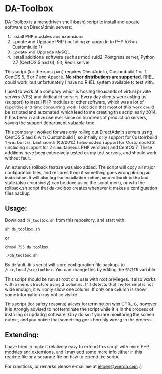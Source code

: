 DA-Toolbox
=============

DA-Toolbox is a menudriven shell (bash) script to install and update software on DirectAdmin servers:

1. Install PHP modules and extensions
2. Update and Upgrade PHP (including an upgrade to PHP 5.6 on Custombuild 1)
3. Update and Upgrade MySQL
4. Install additional software such as mod_ruid2, Postgress server, Python 2.7 (CentOS 5 and 6), Git, Redis server

This script (for the most part) requires DirectAdmin, Custombuild 1 or 2, CentOS 5, 6 or 7 and Apache. **No other distributions are supported**. RHEL could work, but unfortunately I have no RHEL system available to test with.

I used to work at a company which is hosting thousands of virtual private servers (VPS) and dedicated servers. Every day clients were asking us (support) to install PHP modules or other software, which was a lot of repetitive and time consuming work. I decided that most of this work could be scripted and automated, which lead to me creating this script early 2014. It has been in active use ever since on hundreds of production servers, saving the support department valuable time.

This company I worked for was only rolling out DirectAdmin servers using CentOS 5 and 6 with Custombuild 1, so initially only support for Custombuild 1 was built in. Last month (03/2015) I also added support for Custombuild 2 (including support for 2 simultaneous PHP versions) and CentOS 7. These additions have been extensively tested on my test servers, and should work without fault.

An extensive rollback feature was also added. The script will copy all major configuration files, and restores them if something goes wrong during an installation. It will also log the installation action, so a rollback to the last state (also recursively) can be done using the script menu, or with the rollback.sh script that da-toolbox creates whenever it makes a configuration files backup.

## Usage:

Download `da_toolbox.sh` from this repository, and start with:

`sh da_toolbox.sh`

or 

`chmod 755 da_toolbox`

`./da_toolbox.sh`

By default, this script will store configuration file backups to `/usr/local/src/toolbox`. You can change this by editing the `SRCDIR` variable.

This script should be run as root or a user with root privileges. It also works with a menu structure using 2 columns. If it detects that the terminal is not wide enough, it will only show one column. If only one column is shown, some information may not be visible.

This script (for safety reasons) allows for termination with CTRL-C, however it is strongly advised to not terminate the script while it is in the process of installing or updating software. Only do so if you are monitoring the screen output, and you notice that something goes horribly wrong in the process.

## Extending:

I have tried to make it relatively easy to extend this script with more PHP modules and extensions, and I may add some more info either in this readme file or a separate file on how to extend the script.

For questions, or remarks please e-mail me at jeroen@wierda.com :)
